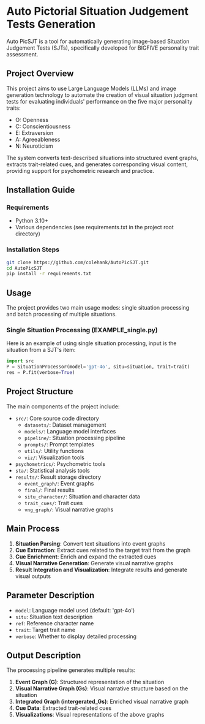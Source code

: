 # Auto Pictorial Situation Judgement Tests Generation

Auto PicSJT is a tool for automatically generating image-based Situation Judgement Tests (SJTs), specifically developed for BIGFIVE personality trait assessment.

## Project Overview

This project aims to use Large Language Models (LLMs) and image generation technology to automate the creation of visual situation judgment tests for evaluating individuals' performance on the five major personality traits:

- O: Openness
- C: Conscientiousness
- E: Extraversion
- A: Agreeableness
- N: Neuroticism

The system converts text-described situations into structured event graphs, extracts trait-related cues, and generates corresponding visual content, providing support for psychometric research and practice.

## Installation Guide

### Requirements

- Python 3.10+
- Various dependencies (see requirements.txt in the project root directory)

### Installation Steps

```bash
git clone https://github.com/colehank/AutoPicSJT.git
cd AutoPicSJT
pip install -r requirements.txt
```

## Usage

The project provides two main usage modes: single situation processing and batch processing of multiple situations.

### Single Situation Processing (EXAMPLE_single.py)

Here is an example of using single situation processing, input is the situation from a SJT's item:

```python
import src
P = SituationProcessor(model='gpt-4o', situ=situation, trait=trait)
res = P.fit(verbose=True)
```

## Project Structure

The main components of the project include:

- `src/`: Core source code directory
  - `datasets/`: Dataset management
  - `models/`: Language model interfaces
  - `pipeline/`: Situation processing pipeline
  - `prompts/`: Prompt templates
  - `utils/`: Utility functions
  - `viz/`: Visualization tools
- `psychometrics/`: Psychometric tools
- `sta/`: Statistical analysis tools
- `results/`: Result storage directory
  - `event_graph/`: Event graphs
  - `final/`: Final results
  - `situ_character/`: Situation and character data
  - `trait_cues/`: Trait cues
  - `vng_graph/`: Visual narrative graphs

## Main Process

1. **Situation Parsing**: Convert text situations into event graphs
2. **Cue Extraction**: Extract cues related to the target trait from the graph
3. **Cue Enrichment**: Enrich and expand the extracted cues
4. **Visual Narrative Generation**: Generate visual narrative graphs
5. **Result Integration and Visualization**: Integrate results and generate visual outputs

## Parameter Description

- `model`: Language model used (default: 'gpt-4o')
- `situ`: Situation text description
- `ref`: Reference character name
- `trait`: Target trait name
- `verbose`: Whether to display detailed processing

## Output Description

The processing pipeline generates multiple results:

1. **Event Graph (G)**: Structured representation of the situation
2. **Visual Narrative Graph (Gs)**: Visual narrative structure based on the situation
3. **Integrated Graph (intergerated_Gs)**: Enriched visual narrative graph
4. **Cue Data**: Extracted trait-related cues
5. **Visualizations**: Visual representations of the above graphs
